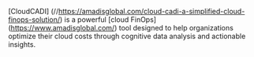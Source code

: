 [CloudCADI] (//https://amadisglobal.com/cloud-cadi-a-simplified-cloud-finops-solution/) is a powerful [cloud FinOps] (https://www.amadisglobal.com/) tool designed to help organizations optimize their cloud costs through cognitive data analysis and actionable insights. 
